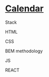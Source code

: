 # [Calendar](https://modest-banach-01a59a.netlify.app/)

Stack

HTML

CSS

BEM methodology

JS

REACT
